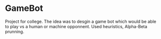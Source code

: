 # GameBot

Project for college. The idea was to desgin a game bot which would be able to play vs a human or machine opponnent. 
Used heuristics, Alpha-Beta prunning.
